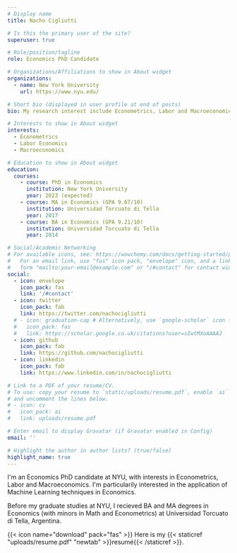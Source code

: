 ```yaml
---
# Display name
title: Nacho Cigliutti

# Is this the primary user of the site?
superuser: true

# Role/position/tagline
role: Economics PhD Candidate

# Organizations/Affiliations to show in About widget
organizations:
  - name: New York University
    url: https://www.nyu.edu/

# Short bio (displayed in user profile at end of posts)
bio: My research interest include Econometrics, Labor and Macroeconomics

# Interests to show in About widget
interests:
  - Econometrics
  - Labor Economics
  - Macroeconomics

# Education to show in About widget
education:
  courses:
    - course: PhD in Economics
      institution: New York University
      year: 2023 (expected)
    - course: MA in Economics (GPA 9.67/10)
      institution: Universidad Torcuato di Tella
      year: 2017
    - course: BA in Economics (GPA 9.21/10)
      institution: Universidad Torcuato di Tella
      year: 2014

# Social/Academic Networking
# For available icons, see: https://wowchemy.com/docs/getting-started/page-builder/#icons
#   For an email link, use "fas" icon pack, "envelope" icon, and a link in the
#   form "mailto:your-email@example.com" or "/#contact" for contact widget.
social:
  - icon: envelope
    icon_pack: fas
    link: '/#contact'
  - icon: twitter
    icon_pack: fab
    link: https://twitter.com/nachocigliutti
  # - icon: graduation-cap # Alternatively, use `google-scholar` icon from `ai` icon pack
  #   icon_pack: fas
  #   link: https://scholar.google.co.uk/citations?user=sIwtMXoAAAAJ
  - icon: github
    icon_pack: fab
    link: https://github.com/nachocigliutti
  - icon: linkedin
    icon_pack: fab
    link: https://www.linkedin.com/in/nachocigliutti

# Link to a PDF of your resume/CV.
# To use: copy your resume to `static/uploads/resume.pdf`, enable `ai` icons in `params.toml`,
# and uncomment the lines below.
# - icon: cv
#   icon_pack: ai
#   link: uploads/resume.pdf

# Enter email to display Gravatar (if Gravatar enabled in Config)
email: ''

# Highlight the author in author lists? (true/false)
highlight_name: true
---
```


I'm an Economics PhD candidate at NYU, with interests in Econometrics, Labor and Macroeconomics. I'm particularily interested in the application of Machine Learning techniques in Economics. 

Before my graduate studies at NYU, I recieved BA and MA degrees in Economics (with minors in Math and Econometrics) at Universidad Torcuato di Tella, Argentina. 

{{< icon name="download" pack="fas" >}} Here is my {{< staticref "uploads/resume.pdf" "newtab" >}}resumé{{< /staticref >}}.
